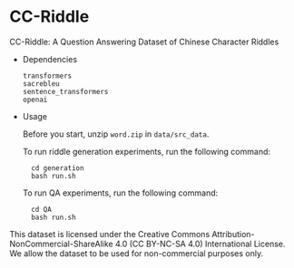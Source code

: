 # CC-Riddle

CC-Riddle: A Question Answering Dataset of Chinese Character Riddles

- Dependencies

  ```
  transformers
  sacrebleu
  sentence_transformers
  openai
  ```

- Usage

  Before you start, unzip `word.zip` in `data/src_data`.
  
  To run riddle generation experiments, run the following command:
  ```
    cd generation
    bash run.sh
  ```
  
  To run QA experiments, run the following command:
  ```
    cd QA
    bash run.sh
  ```


This dataset is licensed under the Creative Commons Attribution-NonCommercial-ShareAlike 4.0 (CC BY-NC-SA 4.0) International License.
We allow the dataset to be used for non-commercial purposes only.
```
